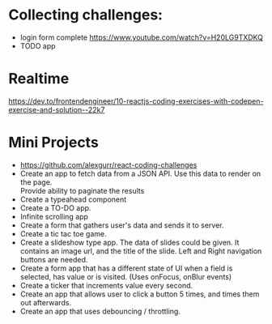 # Collecting challenges:
- login form complete https://www.youtube.com/watch?v=H20LG9TXDKQ
- TODO app


# Realtime
https://dev.to/frontendengineer/10-reactjs-coding-exercises-with-codepen-exercise-and-solution--22k7

# Mini Projects
- https://github.com/alexgurr/react-coding-challenges
 - Create an app to fetch data from a JSON API. Use this data to render on the page.   
Provide ability to paginate the results 
- Create a typeahead component
- Create a TO-DO app.
- Infinite scrolling app
- Create a form that gathers user's data and sends it to server.
- Create a tic tac toe game.
- Create a slideshow type app. The data of slides could be given. It contains an image url, and the title of the slide. Left and Right navigation buttons are needed.
- Create a form app that has a different state of UI when a field is selected, has value or is visited. (Uses onFocus, onBlur events)
- Create a ticker that increments value every second.
- Create an app that allows user to click a button 5 times, and times them out afterwards.
- Create an app that uses debouncing / throttling.
